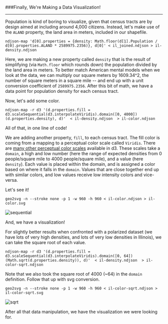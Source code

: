 ###Finally, We're Making a Data Visualization!

-----

Population is kind of boring to visualize, given that census tracts are by design aimed at including around 4,000 citizens. Instead, let's make use of the `ALAND` property, the land area in meters, included in our shapefile.

```
ndjson-map 'd[0].properties = {density: Math.floor(d[1].Population / d[0].properties.ALAND * 2589975.2356)}, d[0]' < il_joined.ndjson > il-density.ndjson
```

Here, we are making a new property called `density` that is the result of simplifying (via `Math.floor` which rounds down) the population divided by the land area in meters. To better match American mental models when we look at the data, we can multiply our square meters by 1609.34^2, the number of square meters in a square mile -- and end up with a unit conversion coefficient of `2589975.2356`. After this bit of math, we have a data point for population density for each census tract.

Now, let's add some color.

```
ndjson-map -r d3 '(d.properties.fill = d3.scaleSequential(d3.interpolateViridis).domain([0, 4000])(d.properties.density), d)'  < il-density.ndjson  > il-color.ndjson
```

All of that, in one line of code! 

We are adding another property, `fill`, to each census tract. The fill color is coming from a mapping to a perceptual color scale called `Viridis`. There are [many other perceptual color scales](https://github.com/d3/d3-scale/blob/master/README.md#interpolateViridis) available in d3. These scales take a `domain`, a high and low number (here the range of expected densities from 0 people/square mile to 4000 people/square mile), and a value (here `density`). Each value is placed within the domain, and is assigned a color based on where it falls in the `domain`. Values that are close together end up with similar colors, and low values receive low intensity colors and vice-versa.

Let's see it!

```
geo2svg -n --stroke none -p 1 -w 960 -h 960 < il-color.ndjson > il-color.svg
```

![sequential](http://www.zachpino.com/d3/il-color-reg.svg)

And, we have a visualization!

For slightly better results when confronted with a polarized dataset (we have lots of very high densities, and lots of very low densities in Illinois), we can take the square root of each value.

```
ndjson-map -r d3 '(d.properties.fill = d3.scaleSequential(d3.interpolateViridis).domain([0, 64])(Math.sqrt(d.properties.density)), d)'  < il-density.ndjson  > il-color-sqrt.ndjson
```

Note that we also took the square root of 4000 (~64) in the `domain` definition. Follow that up with svg conversion.

```
geo2svg -n --stroke none -p 1 -w 960 -h 960 < il-color-sqrt.ndjson > il-color-sqrt.svg
```

![sqrt](http://www.zachpino.com/d3/il-color.svg)

After all that data manipulation, we have the visualization we were looking for.

